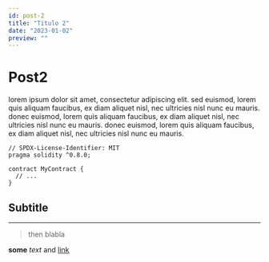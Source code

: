 ```yaml
---
id: post-2
title: "Titulo 2"
date: "2023-01-02"
preview: ""
---
```

# Post2

lorem ipsum dolor sit amet, consectetur adipiscing elit. sed euismod, lorem quis aliquam faucibus, ex diam aliquet nisl, nec ultricies nisl nunc eu mauris. donec euismod, lorem quis aliquam faucibus, ex diam aliquet nisl, nec ultricies nisl nunc eu mauris. donec euismod, lorem quis aliquam faucibus, ex diam aliquet nisl, nec ultricies nisl nunc eu mauris.

```solidity
// SPDX-License-Identifier: MIT
pragma solidity ^0.8.0;

contract MyContract {
  // ...
}
```

## Subtitle

---

> then blabla

**some** _text_ and [link](https://google.com)


